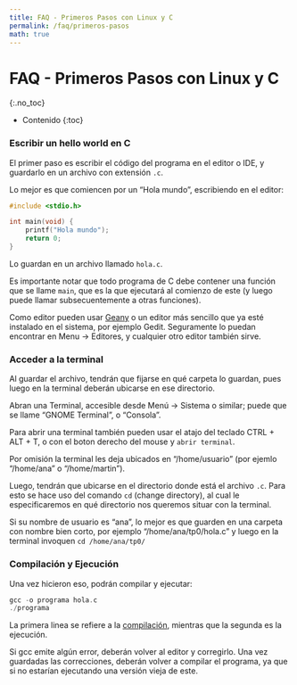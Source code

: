 ```yaml
---
title: FAQ - Primeros Pasos con Linux y C
permalink: /faq/primeros-pasos
math: true
---
```


FAQ - Primeros Pasos con Linux y C
=========
{:.no_toc}

* Contenido
{:toc}

### Escribir un hello world en C

El primer paso es escribir el código del programa en el editor o IDE, y guardarlo en un archivo con extensión `.c`.

Lo mejor es que comiencen por un “Hola mundo”, escribiendo en el editor:

```cpp
#include <stdio.h>

int main(void) {
    printf("Hola mundo");
    return 0;
}
```

Lo guardan en un archivo llamado `hola.c`.

Es importante notar que todo programa de C debe contener una función que se llame `main`, que es la que ejecutará al comienzo de este (y luego puede llamar subsecuentemente a otras funciones).

Como editor pueden usar [Geany](https://www.geany.org/) o un editor más sencillo que ya esté instalado en el sistema, por ejemplo Gedit. Seguramente lo puedan encontrar en Menu → Editores, y cualquier otro editor también sirve.

### Acceder a la terminal

Al guardar el archivo, tendrán que fijarse en qué carpeta lo guardan, pues luego en la terminal deberán ubicarse en ese directorio.

Abran una Terminal, accesible desde Menú → Sistema o similar; puede que se llame “GNOME Terminal”, o “Consola”.

Para abrir una terminal también pueden usar el atajo del teclado CTRL + ALT + T, o con el boton derecho del mouse y `abrir terminal`.

Por omisión la terminal les deja ubicados en “/home/usuario” (por ejemlo “/home/ana” o “/home/martin”).

Luego, tendrán que ubicarse en el directorio donde está el archivo `.c`. Para esto se hace uso del comando `cd` (change directory), al cual le especificaremos en qué directorio nos queremos situar con la terminal.

Si su nombre de usuario es “ana”, lo mejor es que guarden en una carpeta con nombre bien corto, por ejemplo “/home/ana/tp0/hola.c” y luego en la terminal invoquen `cd /home/ana/tp0/`

### Compilación y Ejecución

Una vez hicieron eso, podrán compilar y ejecutar:

```cpp
gcc -o programa hola.c
./programa
```

La primera linea se refiere a la [compilación](/algo2/faq/compilacion-ejecucion), mientras que la segunda es la ejecución.

Si gcc emite algún error, deberán volver al editor y corregirlo. Una vez guardadas las correcciones, deberán volver a compilar el programa, ya que si no estarían ejecutando una versión vieja de este.
